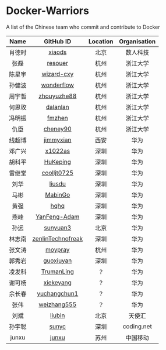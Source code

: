 
# Docker-Warriors
A list of the Chinese team who commit and contribute to Docker

Name | GitHub ID | Location | Organisation
:-----:| :----------:| :----------: |:------------:
肖德时| [xiaods](https://github.com/xiaods) | 北京| 数人科技|
张磊 | [resouer](https://github.com/resouer)|杭州|浙江大学
陈星宇|[wizard-cxy](https://github.com/wizard-cxy)|杭州|浙江大学
孙健波|[wonderflow](https://github.com/wonderflow)|杭州|浙江大学
周宇哲|[zhouyuzhe88](https://github.com/zhouyuzhe88)|杭州|浙江大学
何思玫|[dalanlan](https://github.com/dalanlan)|杭州|浙江大学
冯明振|[fmzhen](https://github.com/fmzhen)|杭州|浙江大学
仇臣|[cheney90](https://github.com/cheney90)|杭州|浙江大学
线超博|[jimmyxian](https://github.com/jimmyxian)|西安|华为
邓广兴|[x1022as](https://github.com/x1022as)|深圳|华为
胡科平|[HuKeping](https://github.com/HuKeping)|深圳|华为
雷继堂|[coolljt0725](https://github.com/coolljt0725)|深圳|华为
刘华|[liusdu](https://github.com/liusdu)|深圳|华为
马彬|[MabinGo](https://github.com/MabinGo)|深圳|华为
黄强|[hqhq](https://github.com/hqhq)|深圳|华为
燕峰|[YanFeng-Adam](https://github.com/YanFeng-Adam)|深圳|华为
孙远|[sunyuan3](https://github.com/sunyuan3)|北京|华为
林志南|[zenlinTechnofreak](https://github.com/zenlinTechnofreak)|深圳|华为
张文涛|[moypray](https://github.com/moypray)|杭州|华为
郭秀岩|[guoxiuyan](https://github.com/guoxiuyan)|深圳|华为
凌发科|[TrumanLing](https://github.com/trumanling)|？|华为
谢可杨|[xiekeyang](https://github.com/xiekeyang)|？|华为
余长春|[yuchangchun1](https://github.com/yuchangchun1)|？|华为
张伟|[weizhang555](https://github.com/weizhang555)|？|华为
刘斌|[liubin](https://github.com/liubin)|北京|天使汇
孙宇聪|[sunyc](https://github.com/sunyc)|深圳|coding.net
junxu|[junxu](https://github.com/junxu)|苏州|中国移动

